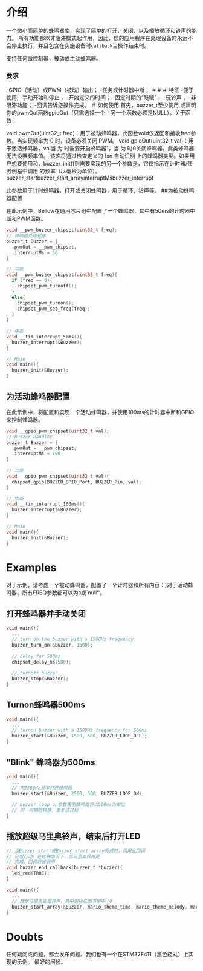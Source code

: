 # 介绍

一个微小而简单的蜂鸣器库，实现了简单的打开，关闭，以及播放循环和铃声的能力。
所有功能都以非阻滞模式起作用，因此，您的应用程序在处理设备时永远不会停止执行，并且包含在实施设备时`callback`当操作结束时。

支持任何微控制器，被动或主动蜂鸣器。
### 要求

-GPIO（活动）或PWM（被动）输出；
 -任务或计时器中断；
＃＃＃ 特征
-便于使用;
 -手动开始和停止；
 -开始定义的时间；
 -固定时期的“眨眼”；
 -玩铃声；
 -非阻滞功能；
 -回调告诉您操作完成。
＃ 如何使用
首先，buzzer_t至少使用 或声明你的pwmOut函数gpioOut（只需选择一个！另一个函数必须是NULL）。关于函数：

void pwmOut(uint32_t freq)：用于被动蜂鸣器，此函数void仅返回和接收freq参数。当实现频率为 0 时，设备必须关闭 PWM。
void gpioOut(uint32_t val)：用于激活蜂鸣器，val当 为 时需要开启蜂鸣器1，当 为 时0关闭蜂鸣器。此类蜂鸣器无法设置频率值。
该库将通过检查定义的 fxn 自动识别 上的蜂鸣器类型。如果用户想要使用和，buzzer_init()则需要实现的另一个参数是，它仅指示在计时器/任务例程中调用 的频率（以毫秒为单位）。buzzer_startbuzzer_start_arrayinterruptMsbuzzer_interrupt

此参数用于计时蜂鸣器，打开或关闭蜂鸣器，用于循环、铃声等。
##为被动蜂鸣器配置

在此示例中，Bellow在通用芯片组中配置了一个蜂鸣器，其中有50ms的计时器中断和PWM函数。
```C
void __pwm_buzzer_chipset(uint32_t freq);
// 蜂鸣器处理程序
buzzer_t Buzzer = {  
  .pwmOut = __pwm_chipset,  
  .interruptMs = 50
}

// 功能
void __pwm_buzzer_chipset(uint32_t freq){
  if (freq == 0){    
    chipset_pwm_turnoff();  
  }  
  else{    
    chipset_pwm_turnon();    
    chipset_pwm_set_freq(freq);  
  }
}
  
// 中断
void __tim_interrupt_50ms(){  
  buzzer_interrupt(&Buzzer);
}

// Main
void main(){
  buzzer_init(&Buzzer);
}
```

## 为活动蜂鸣器配置

在此示例中，将配置和实现一个活动蜂鸣器，并使用100ms的计时器中断和GPIO来控制蜂鸣器。
```C
void __gpio_pwm_chipset(uint32_t val);
// Buzzer Handler
buzzer_t Buzzer = {  
  .pwmOut = __pwm_chipset,  
  .interruptMs = 100
}
  
// 功能
void __gpio_pwm_chipset(uint32_t val){  
  chipset_gpio(BUZZER_GPIO_Port, BUZZER_Pin, val);
}

// 中断
void __tim_interrupt_100ms(){  
  buzzer_interrupt(&Buzzer);
}

// Main
void main(){  
  buzzer_init(&Buzzer);
}
```

# Examples

对于示例，请考虑一个被动蜂鸣器，配置了一个计时器和所有内容：)对于活动蜂鸣器，所有FREQ参数都可以为`0`或`null''。
## 打开蜂鸣器并手动关闭

```C
void main(){  
  ...  
  // turn on the buzzer with a 1500Hz frequency  
  buzzer_turn_on(&Buzzer, 1500);    
  
  // delay for 500ms  
  chipset_delay_ms(500);    
  
  // turnoff buzzer  
  buzzer_stop(&Buzzer);
}
```

## Turnon蜂鸣器500ms

```C
void main(){  
  ...  
  // turnon buzzer with a 1500Hz frequency for 500ms  
  buzzer_start(&Buzzer, 1500, 500, BUZZER_LOOP_OFF);
}
```

## "Blink" 蜂鸣器为500ms

```C
void main(){  
  ...  
  // 用2500Hz频率打开蜂鸣器 
  buzzer_start(&Buzzer, 2500, 500, BUZZER_LOOP_ON);    
  
  // buzzer_loop_on参数表明蜂鸣器将以500ms为单位
  // 同一时期的转换，重复该过程
}
```

## 播放超级马里奥铃声，结束后打开LED

```C
// 当Buzzer_start或Buzzer_start_array完成时，调用此回调
// 征求行动。在这种情况下，当马里奥铃声是
// 完成，回调将被调用
void buzzer_end_callback(buzzer_t *buzzer){  
  led_red(TRUE);
}

void main(){  
  ...  
  // 播放马里奥主题铃声，其中包括在图书馆中：D  
  buzzer_start_array(&Buzzer, mario_theme_time, mario_theme_melody, mario_theme_len);
}
```

# Doubts

任何疑问或问题，都会发布问题。我们也有一个在STM32F411（黑色药丸）上实现的示例。
最好的问候。
